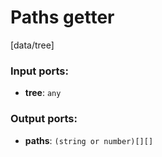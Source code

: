 # Paths getter

[data/tree]

### Input ports:

* __tree__: `any`


### Output ports:

* __paths__: `(string or number)[][]`



